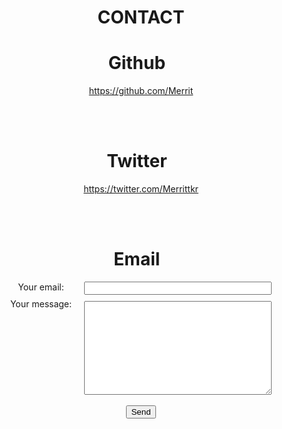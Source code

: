 # 


<style>
  .email-form {
      display: flex;
      justify-content: center;
      column-gap: 20px;
  }

  .email-form-column {
      display: flex;
      flex-direction: column;
      row-gap: 10px;
  }
</style>


<div style="text-align: center;">


<div class="page-header">

# CONTACT

</div>


<h1>Github &nbsp <i class="fab fa-github"></i></h1>

<https://github.com/Merrit>


<br>
<br>


<h1>Twitter &nbsp <i class="fab fa-twitter"></i></h1>

<https://twitter.com/Merrittkr>


<br>
<br>


<h1>Email &nbsp <i class="fas fa-envelope"></i></h1>

<!-- Email contact form -->
<form action="https://formspree.io/f/mgepgaww" method="POST">
    <div class="email-form">
        <div class="email-form-column">
            <label for="email">Your email:</label>
            <label for="message">Your message:</label>
        </div>
        <div class="email-form-column">
            <input type="email" name="_replyto">
            <textarea name="message" style="height: 150px; width: 300px;"></textarea>
        </div>
    </div>
    <br>
    <button type="submit">Send</button>
</form>
<!-- /Email contact form -->


<div class="primary-area-spacer"></div>


</div>

